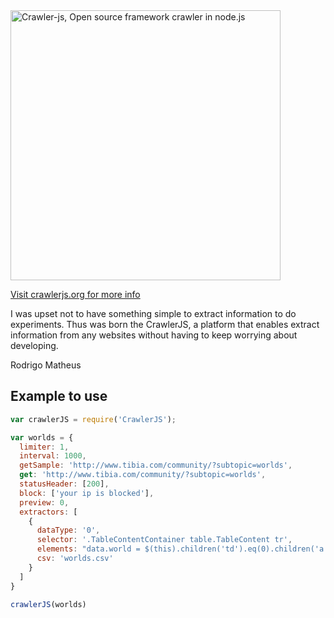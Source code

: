 <img src="http://crawlerjs.org/content/images/2014/Jun/logo-5.png" alt="Crawler-js, Open source framework crawler in node.js" width="432px"/>

[Visit crawlerjs.org for more info](http://crawlerjs.org)

I was upset not to have something simple to extract information to do experiments. Thus was born the CrawlerJS, a platform that enables extract information from any websites without having to keep worrying about developing.

Rodrigo Matheus

## Example to use

```js
var crawlerJS = require('CrawlerJS');

var worlds = {
  limiter: 1,
  interval: 1000,
  getSample: 'http://www.tibia.com/community/?subtopic=worlds',
  get: 'http://www.tibia.com/community/?subtopic=worlds',
  statusHeader: [200],
  block: ['your ip is blocked'],
  preview: 0,
  extractors: [
    {
      dataType: '0',
      selector: '.TableContentContainer table.TableContent tr',
      elements: "data.world = $(this).children('td').eq(0).children('a').attr('href'); if(typeof data.world == 'undefined'){delete data.world;}",
      csv: 'worlds.csv'
    }
  ]
}

crawlerJS(worlds)
```